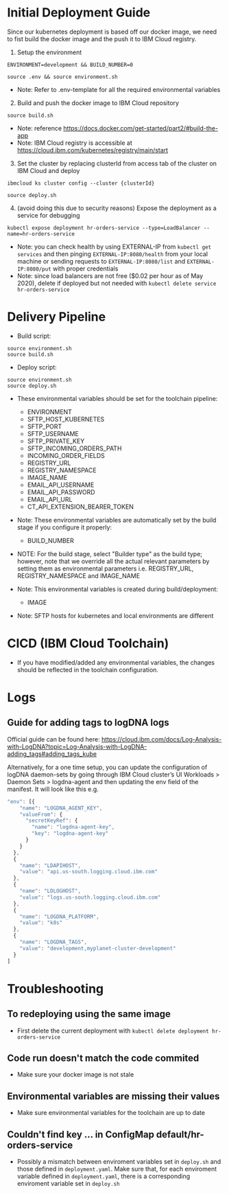 # Initial Deployment Guide
Since our kubernetes deployment is based off our docker image, we need to fist build the docker image and the push it to IBM Cloud registry.

1. Setup the environment
```
ENVIRONMENT=development && BUILD_NUMBER=0
```
```
source .env && source environment.sh
```

- Note: Refer to .env-template for all the required environmental variables

2. Build and push the docker image to IBM Cloud repository
```
source build.sh
```

- Note: reference https://docs.docker.com/get-started/part2/#build-the-app
- Note: IBM Cloud registry is accessible at https://cloud.ibm.com/kubernetes/registry/main/start


3. Set the cluster by replacing clusterId from access tab of the cluster on IBM Cloud and deploy
```
ibmcloud ks cluster config --cluster {clusterId}
```
```
source deploy.sh
```

4. (avoid doing this due to security reasons) Expose the deployment as a service for debugging
```
kubectl expose deployment hr-orders-service --type=LoadBalancer --name=hr-orders-service
```
- Note: you can check health by using EXTERNAL-IP from `kubectl get services` and then pinging `EXTERNAL-IP:8080/health` from your local machine or sending requests to `EXTERNAL-IP:8080/list` and `EXTERNAL-IP:8080/put` with proper credentials
- Note: since load balancers are not free ($0.02 per hour as of May 2020), delete if deployed but not needed with `kubectl delete service hr-orders-service`

# Delivery Pipeline
- Build script:
```
source environment.sh
source build.sh
```
- Deploy script:
```
source environment.sh
source deploy.sh
```
- These environmental variables should be set for the toolchain pipeline:
  - ENVIRONMENT
  - SFTP_HOST_KUBERNETES
  - SFTP_PORT
  - SFTP_USERNAME
  - SFTP_PRIVATE_KEY
  - SFTP_INCOMING_ORDERS_PATH
  - INCOMING_ORDER_FIELDS
  - REGISTRY_URL
  - REGISTRY_NAMESPACE
  - IMAGE_NAME
  - EMAIL_API_USERNAME
  - EMAIL_API_PASSWORD
  - EMAIL_API_URL
  - CT_API_EXTENSION_BEARER_TOKEN

- Note: These environmental variables are automatically set by the build stage if you configure it properly:
  - BUILD_NUMBER

- NOTE: For the build stage, select "Builder type" as the build type; however, note that we override all the actual relevant parameters by setting them as environmental parameters i.e. REGISTRY_URL, REGISTRY_NAMESPACE and IMAGE_NAME

- Note: This environmental variables is created during build/deployment:
  - IMAGE

- Note: SFTP hosts for kubernetes and local environments are different

# CICD (IBM Cloud Toolchain)
- If you have modified/added any environmental variables, the changes should be reflected in the toolchain configuration.

# Logs
## Guide for adding tags to logDNA logs
Official guide can be found here:
https://cloud.ibm.com/docs/Log-Analysis-with-LogDNA?topic=Log-Analysis-with-LogDNA-adding_tags#adding_tags_kube

Alternatively, for a one time setup, you can update the configuration of logDNA daemon-sets by going through IBM Cloud cluster’s UI Workloads >  Daemon Sets > logdna-agent and then updating the env field of the manifest. It will look like this e.g.
```javascript
"env": [{
    "name": "LOGDNA_AGENT_KEY",
    "valueFrom": {
      "secretKeyRef": {
        "name": "logdna-agent-key",
        "key": "logdna-agent-key"
      }
    }
  },
  {
    "name": "LDAPIHOST",
    "value": "api.us-south.logging.cloud.ibm.com"
  },
  {
    "name": "LDLOGHOST",
    "value": "logs.us-south.logging.cloud.ibm.com"
  },
  {
    "name": "LOGDNA_PLATFORM",
    "value": "k8s"
  },
  {
    "name": "LOGDNA_TAGS",
    "value": "development,myplanet-cluster-development"
  }
]
```

# Troubleshooting
## To redeploying using the same image
- First delete the current deployment with `kubectl delete deployment hr-orders-service`

## Code run doesn't match the code commited
- Make sure your docker image is not stale

## Environmental variables are missing their values
- Make sure environmental variables for the toolchain are up to date

## Couldn't find key ... in ConfigMap default/hr-orders-service
- Possibly a mismatch between enviroment variables set in `deploy.sh` and those defined in `deployment.yaml`. Make sure that, for each enviroment variable defined in `deployment.yaml`, there is a corresponding enviroment variable set in `deploy.sh`
